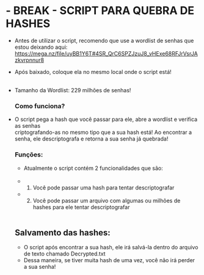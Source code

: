 <h1>
 - BREAK - SCRIPT PARA QUEBRA DE HASHES<br>
</h1>

- Antes de utilizar o script, recomendo que use a wordlist de senhas que estou deixando aqui:<br>
https://mega.nz/file/uyBB1Y6T#4SR_QrC6SPZJzuJ8_vHExe68RFJrVsrJAzkvrpnnur8 <br>
- Após baixado, coloque ela no mesmo local onde o script está!<br><br>

- Tamanho da Wordlist: 229 milhões de senhas!

  <h3>
  Como funciona?
  </h3>
- O script pega a hash que você passar para ele, abre a wordlist e verifica as senhas<br>
  criptografando-as no mesmo tipo que a sua hash está! Ao encontrar a senha, ele descriptografa
  e retorna a sua senha já quebrada!

  <h3>
  Funções:<br>
  </h3>

  - Atualmente o script contém 2 funcionalidades que são:<br><br>
  - 1) Você pode passar uma hash para tentar descriptografar<br>
  - 2) Você pode passar um arquivo com algumas ou milhões de hashes para ele tentar descriptografar<br><br>

  <h2>
  Salvamento das hashes:<br>
  </h2>

  - O script após encontrar a sua hash, ele irá salvá-la dentro do arquivo de texto chamado Decrypted.txt<br>
  - Dessa maneira, se tiver muita hash de uma vez, você não irá perder a sua senha!
